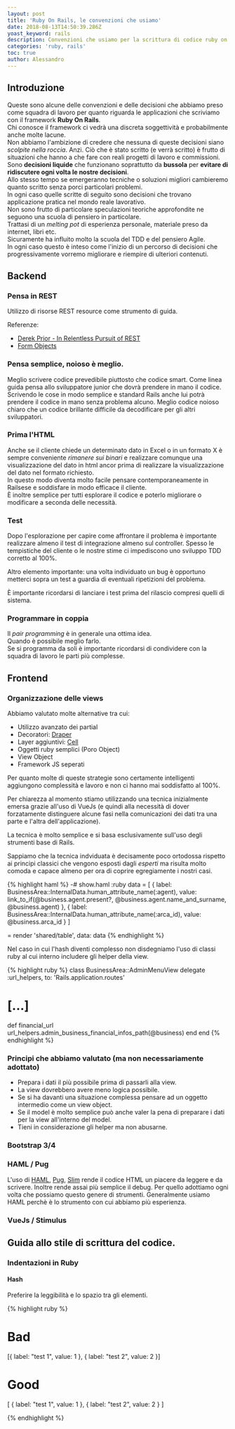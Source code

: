 ```yaml
---
layout: post
title: 'Ruby On Rails, le convenzioni che usiamo'
date: 2018-08-13T14:50:39.286Z
yoast_keyword: rails
description: Convenzioni che usiamo per la scrittura di codice ruby on rails.
categories: 'ruby, rails'
toc: true
author: Alessandro
---
```


## Introduzione

Queste sono alcune delle convenzioni e delle decisioni che abbiamo preso come squadra di lavoro per quanto riguarda le applicazioni che scriviamo con il framework **Ruby On Rails**.  
Chi conosce il framework ci vedrà una discreta soggettività e probabilmente anche molte lacune.  
Non abbiamo l'ambizione di credere che nessuna di queste decisioni siano _scolpite nella roccia_. Anzi.
Ciò che è stato scritto (e verrà scritto) è frutto di situazioni che hanno a che fare con reali progetti di lavoro e commissioni.  
Sono **decisioni liquide** che funzionano soprattutto da **bussola** per **evitare di ridiscutere ogni volta le nostre decisioni**.  
Allo stesso tempo se emergeranno tecniche o soluzioni migliori cambieremo quanto scritto senza porci particolari problemi.  
In ogni caso quelle scritte di seguito sono decisioni che trovano applicazione pratica nel mondo reale lavorativo.  
Non sono frutto di particolare speculazioni teoriche approfondite ne seguono una scuola di pensiero in particolare.  
Trattasi di un _melting pot_ di esperienza personale, materiale preso da internet, libri etc.  
Sicuramente ha influito molto la scuola del TDD e del pensiero Agile.  
In ogni caso questo è inteso come l'inizio di un percorso di decisioni che progressivamente vorremo migliorare e riempire di ulteriori contenuti.

## Backend

### Pensa in REST

Utilizzo di risorse REST resource come strumento di guida.

Referenze:

- [Derek Prior - In Relentless Pursuit of REST](https://speakerdeck.com/derekprior/in-relentless-pursuit-of-rest)
- [Form Objects](https://robots.thoughtbot.com/activemodel-form-objects)

### Pensa semplice, noioso è meglio.

Meglio scrivere codice prevedibile piuttosto che codice smart.
Come linea guida pensa allo sviluppatore junior che dovrà prendere in mano il codice.
Scrivendo le cose in modo semplice e standard Rails anche lui potrà prendere
il codice in mano senza problema alcuno.
Meglio codice noioso chiaro che un codice brillante difficile da decodificare per gli altri sviluppatori.

### Prima l'HTML

Anche se il cliente chiede un determinato dato in Excel o in un formato X è sempre conveniente _rimanere sui binari_ e realizzare comunque una visualizzazione del dato in html ancor prima di realizzare la visualizzazione del dato nel formato richiesto.  
In questo modo diventa molto facile pensare contemporaneamente in Railsese e soddisfare in modo efficace il cliente.  
È inoltre semplice per tutti esplorare il codice e poterlo migliorare o modificare a seconda delle necessità.

### Test

Dopo l'esplorazione per capire come affrontare il problema è importante realizzare almeno il test di integrazione almeno sul controller.
Spesso le tempistiche del cliente o le nostre stime ci impediscono uno sviluppo TDD corretto al 100%.

Altro elemento importante:
una volta individuato un bug è opportuno metterci sopra un test a guardia di eventuali ripetizioni del problema.

È importante ricordarsi di lanciare i test prima del rilascio compresi quelli di sistema.

### Programmare in coppia
Il _pair programming_ è in generale una ottima idea.  
Quando è possibile meglio farlo.  
Se si programma da soli è importante ricordarsi di condividere con la squadra di lavoro le parti più complesse.

## Frontend

### Organizzazione delle views

Abbiamo valutato molte alternative tra cui:

- Utilizzo avanzato dei partial
- Decoratori: [Draper](https://github.com/drapergem/draper)
- Layer aggiuntivi: [Cell](https://github.com/trailblazer/cells)
- Oggetti ruby semplici (Poro Object)
- View Object
- Framework JS seperati

Per quanto molte di queste strategie sono certamente intelligenti aggiungono complessità e lavoro e non ci hanno mai soddisfatto al 100%.

Per chiarezza al momento stiamo utilizzando una tecnica inizialmente emersa grazie all'uso di VueJs (e quindi alla necessità di dover forzatamente distinguere alcune fasi nella comunicazioni dei dati tra una parte e l'altra dell'applicazione).

La tecnica è molto semplice e si basa esclusivamente sull'uso degli strumenti base di Rails.

Sappiamo che la tecnica indviduata è decisamente poco ortodossa rispetto ai principi classici che vengono esposti dagli _esperti_ ma risulta molto comoda e capace almeno per ora di coprire egregiamente i nostri casi.

{% highlight haml %}
  -# show.haml
  :ruby
    data = [
      {
        label: BusinessArea::InternalData.human_attribute_name(:agent),
        value: link_to_if(@business.agent.present?, @business.agent.name_and_surname, @business.agent)
      },
      {
        label: BusinessArea::InternalData.human_attribute_name(:arca_id),
        value: @business.arca_id
      }
    ]

  = render 'shared/table', data: data
{% endhighlight %}

Nel caso in cui l'hash diventi complesso non disdegniamo l'uso di classi ruby al cui interno includere gli helper della view.

{% highlight ruby %}
class BusinessArea::AdminMenuView
  delegate :url_helpers, to: 'Rails.application.routes'
  # [...]

  def financial_url
    url_helpers.admin_business_financial_infos_path(@business)
  end
end
{% endhighlight %}

### Principi che abbiamo valutato (ma non necessariamente adottato)

- Prepara i dati il più possibile prima di passarli alla view.
- La view dovrebbero avere meno logica possibile.
- Se si ha davanti una situazione complessa pensare ad un oggetto intermedio come un view object.
- Se il model è molto semplice può anche valer la pena di preparare i dati per la view all'interno del model.
- Tieni in considerazione gli helper ma non abusarne.

### Bootstrap 3/4

### HAML / Pug

L'uso di [HAML](http://haml.info/), [Pug](https://pugjs.org/api/getting-started.html), [Slim](http://slim-lang.com/) rende il codice HTML un piacere da leggere e da scrivere.
Inoltre rende assai più semplice il debug.
Per quello adottiamo ogni volta che possiamo questo genere di strumenti.
Generalmente usiamo HAML perchè è lo strumento con cui abbiamo più esperienza.

### VueJs / Stimulus

## Guida allo stile di scrittura del codice.

### Indentazioni in Ruby

#### Hash

Preferire la leggibilità e lo spazio tra gli elementi.

{% highlight ruby %}

# Bad

[{ label: "test 1",
  value: 1 },
{ label: "test 2",
  value: 2 }]

# Good

[
  {
    label: "test 1",
    value: 1
  },
  {
    label: "test 2",
    value: 2
  }
]

{% endhighlight %}
